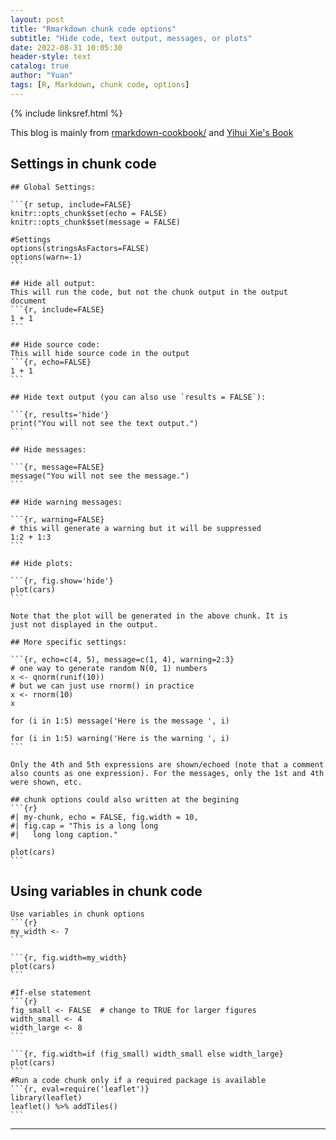 ```yaml
---
layout: post
title: "Rmarkdown chunk code options"
subtitle: "Hide code, text output, messages, or plots"
date: 2022-08-31 10:05:30
header-style: text
catalog: true
author: "Yuan"
tags: [R, Markdown, chunk code, options]
---
```

{% include linksref.html %}

This blog is mainly from [rmarkdown-cookbook/](https://bookdown.org/yihui/rmarkdown-cookbook/hide-one.html) and [Yihui Xie's Book](https://yihui.org/knitr/options/#code-chunk)

## Settings in chunk code
````
## Global Settings:

```{r setup, include=FALSE}
knitr::opts_chunk$set(echo = FALSE)
knitr::opts_chunk$set(message = FALSE)

#Settings
options(stringsAsFactors=FALSE)
options(warn=-1)
```

## Hide all output:
This will run the code, but not the chunk output in the output document
```{r, include=FALSE}
1 + 1
```

## Hide source code:
This will hide source code in the output
```{r, echo=FALSE}
1 + 1
```

## Hide text output (you can also use `results = FALSE`):

```{r, results='hide'}
print("You will not see the text output.")
```

## Hide messages:

```{r, message=FALSE}
message("You will not see the message.")
```

## Hide warning messages:

```{r, warning=FALSE}
# this will generate a warning but it will be suppressed
1:2 + 1:3
```

## Hide plots:

```{r, fig.show='hide'}
plot(cars)
```

Note that the plot will be generated in the above chunk. It is
just not displayed in the output.

## More specific settings:

```{r, echo=c(4, 5), message=c(1, 4), warning=2:3}
# one way to generate random N(0, 1) numbers
x <- qnorm(runif(10))
# but we can just use rnorm() in practice
x <- rnorm(10)
x

for (i in 1:5) message('Here is the message ', i)

for (i in 1:5) warning('Here is the warning ', i)
```

Only the 4th and 5th expressions are shown/echoed (note that a comment also counts as one expression). For the messages, only the 1st and 4th were shown, etc.

## chunk options could also written at the begining 
```{r}
#| my-chunk, echo = FALSE, fig.width = 10,
#| fig.cap = "This is a long long
#|   long long caption."

plot(cars)
```

````

## Using variables in chunk code
````
Use variables in chunk options
```{r}
my_width <- 7
```

```{r, fig.width=my_width}
plot(cars)
```

#If-else statement
```{r}
fig_small <- FALSE  # change to TRUE for larger figures
width_small <- 4
width_large <- 8
```

```{r, fig.width=if (fig_small) width_small else width_large}
plot(cars)
```
#Run a code chunk only if a required package is available
```{r, eval=require('leaflet')}
library(leaflet)
leaflet() %>% addTiles()
```

````
---
